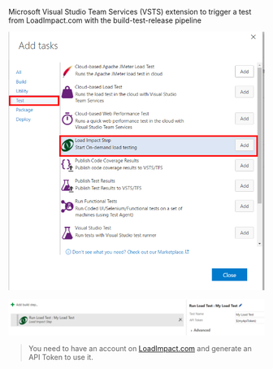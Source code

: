 Microsoft Visual Studio Team Services (VSTS) extension to trigger a test from LoadImpact.com with the build-test-release pipeline

![](Screenshot1.png)

![](Screenshot2.png)

> You need to have an account on [LoadImpact.com](https://loadimpact.com/) and generate an API Token to use it.

